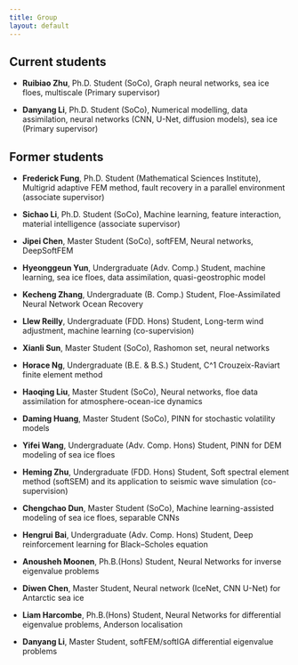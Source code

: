 ```yaml
---
title: Group
layout: default
---
```


## Current students

- **Ruibiao Zhu**, Ph.D. Student (SoCo), Graph neural networks, sea ice floes, multiscale (Primary supervisor)

- **Danyang Li**, Ph.D. Student (SoCo), Numerical modelling, data assimilation, neural networks (CNN, U-Net, diffusion models), sea ice (Primary supervisor)

## Former students

- **Frederick Fung**, Ph.D. Student (Mathematical Sciences Institute), Multigrid adaptive FEM method, fault recovery in a parallel environment (associate supervisor)

- **Sichao Li**, Ph.D. Student (SoCo), Machine learning, feature interaction, material intelligence (associate supervisor) <!-- **Riik Basu**, Ph.D. Student (SoCo), Numerical simulation (seismic wave propagation), HPC, (associate supervisor) -->

- **Jipei Chen**, Master Student (SoCo), softFEM, Neural networks, DeepSoftFEM

- **Hyeonggeun Yun**, Undergraduate (Adv. Comp.) Student, machine learning, sea ice floes, data assimilation, quasi-geostrophic model

- **Kecheng Zhang**, Undergraduate (B. Comp.) Student, Floe-Assimilated Neural Network Ocean Recovery

- **Llew Reilly**, Undergraduate (FDD. Hons) Student, Long-term wind adjustment, machine learning (co-supervision)

- **Xianli Sun**, Master Student (SoCo), Rashomon set, neural networks

- **Horace Ng**, Undergraduate (B.E. & B.S.) Student, C^1 Crouzeix-Raviart finite element method

- **Haoqing Liu**, Master Student (SoCo), Neural networks, floe data assimilation for atmosphere-ocean-ice dynamics

- **Daming Huang**, Master Student (SoCo), PINN for stochastic volatility models

- **Yifei Wang**, Undergraduate (Adv. Comp. Hons) Student, PINN for DEM modeling of sea ice floes

- **Heming Zhu**, Undergraduate (FDD. Hons) Student, Soft spectral element method (softSEM) and its application to seismic wave simulation (co-supervision)

- **Chengchao Dun**, Master Student (SoCo), Machine learning-assisted modeling of sea ice floes, separable CNNs

- **Hengrui Bai**, Undergraduate (Adv. Comp. Hons) Student, Deep reinforcement learning for Black–Scholes equation

- **Anousheh Moonen**, Ph.B.(Hons) Student, Neural Networks for inverse eigenvalue problems

- **Diwen Chen**, Master Student, Neural network (IceNet, CNN U-Net) for Antarctic sea ice

- **Liam Harcombe**, Ph.B.(Hons) Student, Neural Networks for differential eigenvalue problems, Anderson localisation <!-- (publication in [Journal of Computational Science](https://www.sciencedirect.com/science/article/pii/S1877750323001965) ) -->

- **Danyang Li**, Master Student, softFEM/softIGA differential eigenvalue problems <!-- (publication in [Journal of Computational Science](https://www.sciencedirect.com/science/article/pii/S1877750323000923)) -->
